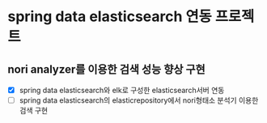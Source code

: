 # spring data elasticsearch 연동 프로젝트

## nori analyzer를 이용한 검색 성능 향상 구현

- [x] spring data elasticsearch와 elk로 구성한 elasticsearch서버 연동
- [ ] spring data elasticsearch의 elasticrepository에서 nori형태소 분석기 이용한 검색 구현